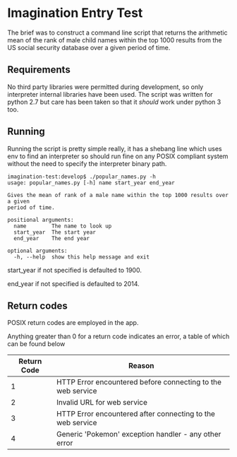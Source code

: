 Imagination Entry Test
=======================
The brief was to construct a command line script that returns the arithmetic mean of the rank of male child names within the top 1000 results from the US social security database over a given period of time.

Requirements
----------------------
No third party libraries were permitted during development, so only interpreter internal libraries have been used. The script was written for python 2.7 but care has been taken so that it _should_ work under python 3 too.

Running
----------------------
Running the script is pretty simple really, it has a shebang line which uses env to find an interpreter so should run fine on any POSIX compliant system without the need to specify the interpreter binary path.

```
imagination-test:develop$ ./popular_names.py -h
usage: popular_names.py [-h] name start_year end_year

Gives the mean of rank of a male name within the top 1000 results over a given
period of time.

positional arguments:
  name        The name to look up
  start_year  The start year
  end_year    The end year

optional arguments:
  -h, --help  show this help message and exit
```

start_year if not specified is defaulted to 1900.

end_year if not specified is defaulted to 2014.

Return codes
-------------
POSIX return codes are employed in the app.

Anything greater than 0 for a return code indicates an error, a table of which can be found below

| Return Code 	| Reason                                                      	|
|-------------	|-------------------------------------------------------------	|
| 1           	| HTTP Error encountered before connecting to the web service 	|
| 2           	| Invalid URL for web service                                 	|
| 3           	| HTTP Error encountered after connecting to the web service  	|
| 4           	| Generic 'Pokemon' exception handler - any other error                                                             	|
